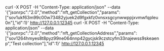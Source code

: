 curl -X POST -H "Content-Type: application/json" --data '{"jsonrpc":"2.0","method":"nft_getCollection","params":["sov1ukf63m99c00w73482yjuek2d9fgxkfz0vnsxsgcynwwppjxvmwfqpleu0n"],"id":1}' http://127.0.0.1:12345
curl -X POST -H "Content-Type: application/json" --data '{"jsonrpc":"2.0","method":"nft_getCollectionAddress","params":["sov1264hmyes8t8pyz99ne064nnp42gycjsk9czstcyfm33najewss9skeaenp","Test collection"],"id":1}' http://127.0.0.1:12345
